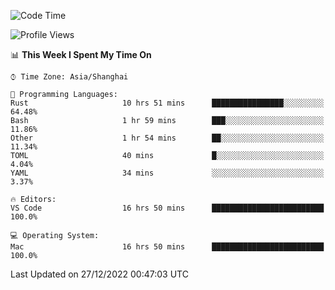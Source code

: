 <!--START_SECTION:waka-->
![Code Time](http://img.shields.io/badge/Code%20Time-1%2C803%20hrs%2023%20mins-blue)

![Profile Views](http://img.shields.io/badge/Profile%20Views-47-blue)

📊 **This Week I Spent My Time On** 

```text
⌚︎ Time Zone: Asia/Shanghai

💬 Programming Languages: 
Rust                     10 hrs 51 mins      ████████████████░░░░░░░░░   64.48% 
Bash                     1 hr 59 mins        ███░░░░░░░░░░░░░░░░░░░░░░   11.86% 
Other                    1 hr 54 mins        ██░░░░░░░░░░░░░░░░░░░░░░░   11.34% 
TOML                     40 mins             █░░░░░░░░░░░░░░░░░░░░░░░░   4.04% 
YAML                     34 mins             ░░░░░░░░░░░░░░░░░░░░░░░░░   3.37%

🔥 Editors: 
VS Code                  16 hrs 50 mins      █████████████████████████   100.0%

💻 Operating System: 
Mac                      16 hrs 50 mins      █████████████████████████   100.0%

```


 Last Updated on 27/12/2022 00:47:03 UTC
<!--END_SECTION:waka-->

<!--![CodersRank](https://cr-skills-chart-widget.azurewebsites.net/api/api?username=BugenZhao&padding=16&tooltip=true&branding=false&sort-by-score=true&skills=Rust%2C%20Swift%2C%20C%2C%20TypeScript%2C%20Java%2C%20Go%2C%20Dart%2C%20C%2B%2B%2C%20Python%2C%20Assembly%2C%20Shell%2C%20Kotlin)-->
